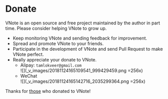 # Donate
VNote is an open source and free project maintained by the author in part time. Please consider helping VNote to grow up.

- Keep monitoring VNote and sending feedback for improvement.
- Spread and promote VNote to your friends.
- Participate in the development of VNote and send Pull Request to make VNote perfect.
- Really appreciate your donate to VNote.
    - Alipay: `tamlokveer@gmail.com`  
    ![](_v_images/20181124165109541_999429459.png =256x)
    - WeChat  
    ![](_v_images/20181124165142716_2035299364.png =256x)

Thanks for [those](https://github.com/tamlok/vnote/wiki/Donate-List) who donated to VNote!